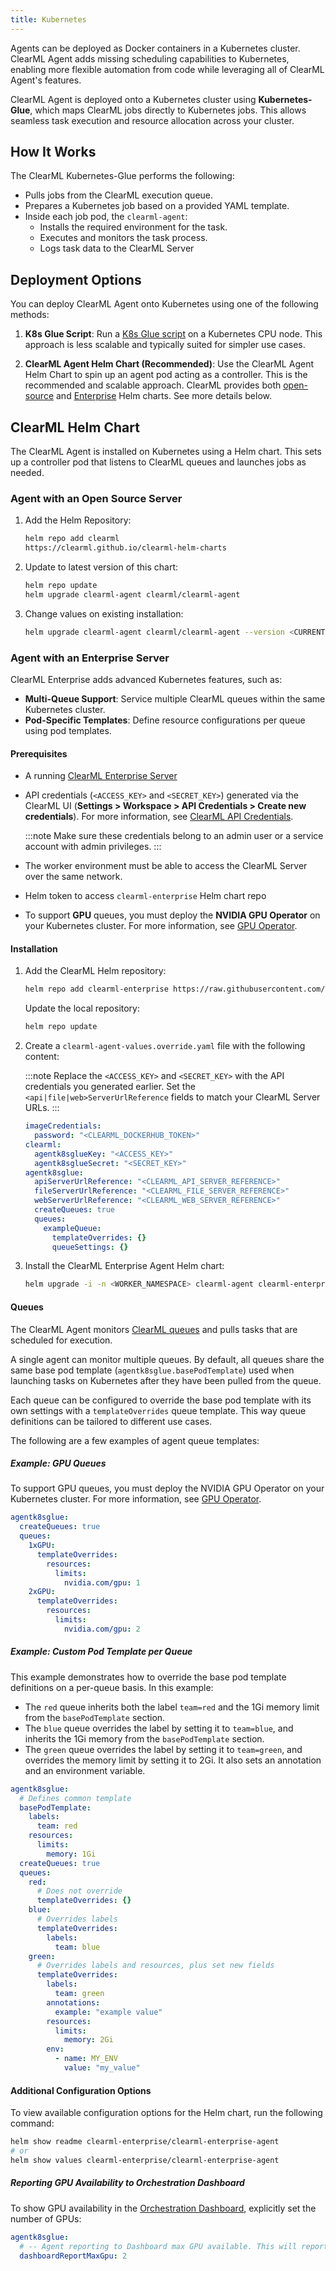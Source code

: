 ```yaml
---
title: Kubernetes
---
```


Agents can be deployed as Docker containers in a Kubernetes cluster. ClearML Agent adds missing scheduling capabilities to Kubernetes, enabling more flexible automation from code while leveraging all of ClearML Agent's features.

ClearML Agent is deployed onto a Kubernetes cluster using **Kubernetes-Glue**, which maps ClearML jobs directly to Kubernetes jobs. This allows seamless task execution and resource allocation across your cluster.

## How It Works
The ClearML Kubernetes-Glue performs the following:
- Pulls jobs from the ClearML execution queue.
- Prepares a Kubernetes job based on a provided YAML template.
- Inside each job pod, the `clearml-agent`:
  - Installs the required environment for the task.
  - Executes and monitors the task process.
  - Logs task data to the ClearML Server
   
## Deployment Options
You can deploy ClearML Agent onto Kubernetes using one of the following methods:

1. **K8s Glue Script**:
   Run a [K8s Glue script](https://github.com/clearml/clearml-agent/blob/master/examples/k8s_glue_example.py) on a Kubernetes CPU node. This approach is less scalable and typically suited for simpler use cases.

1. **ClearML Agent Helm Chart (Recommended)**:
   Use the ClearML Agent Helm Chart to spin up an agent pod acting as a controller. This is the recommended and 
   scalable approach. ClearML provides both [open-source](https://github.com/clearml/clearml-helm-charts/tree/main/charts/clearml-agent) 
   and [Enterprise](#agent-with-an-enterprise-server) Helm charts. See more details below. 


## ClearML Helm Chart
The ClearML Agent is installed on Kubernetes using a Helm chart. This sets up a controller pod that listens to ClearML queues and launches jobs as needed.

### Agent with an Open Source Server

1. Add the Helm Repository: 
  
   ```bash
   helm repo add clearml
   https://clearml.github.io/clearml-helm-charts
   ```

1. Update to latest version of this chart:
  
   ```bash
   helm repo update
   helm upgrade clearml-agent clearml/clearml-agent
   ```

1. Change values on existing installation:  
  
   ```bash
   helm upgrade clearml-agent clearml/clearml-agent --version <CURRENT CHART VERSION> -f custom_values.yaml
   ```

### Agent with an Enterprise Server

ClearML Enterprise adds advanced Kubernetes features, such as:
- **Multi-Queue Support**: Service multiple ClearML queues within the same Kubernetes cluster.
- **Pod-Specific Templates**: Define resource configurations per queue using pod templates.


#### Prerequisites

- A running [ClearML Enterprise Server](../deploying_clearml/enterprise_deploy/k8s.md)
- API credentials (`<ACCESS_KEY>` and `<SECRET_KEY>`) generated via 
  the ClearML UI (**Settings > Workspace > API Credentials > Create new credentials**). For more information, see [ClearML API Credentials](../webapp/settings/webapp_settings_profile.md#clearml-api-credentials). 

  :::note
  Make sure these credentials belong to an admin user or a service account with admin privileges.
  :::
 
- The worker environment must be able to access the ClearML Server over the same network.
- Helm token to access `clearml-enterprise` Helm chart repo
- To support **GPU** queues, you must deploy the **NVIDIA GPU Operator** on your Kubernetes cluster. For more information, see [GPU Operator](fractional_gpus/gpu_operator.md).

#### Installation

1. Add the ClearML Helm repository:

   ```bash
   helm repo add clearml-enterprise https://raw.githubusercontent.com/clearml/clearml-enterprise-helm-charts/gh-pages --username <HELM_REPO_TOKEN> --password <HELM_REPO_TOKEN>
   ```

   Update the local repository:
   ```bash
   helm repo update
   ```

1. Create a `clearml-agent-values.override.yaml` file with the following content:

   :::note
   Replace the `<ACCESS_KEY>` and `<SECRET_KEY>` with the API credentials you generated earlier. 
   Set the `<api|file|web>ServerUrlReference` fields to match your ClearML 
   Server URLs.
   :::

   ```yaml
   imageCredentials:
     password: "<CLEARML_DOCKERHUB_TOKEN>"
   clearml:
     agentk8sglueKey: "<ACCESS_KEY>"
     agentk8sglueSecret: "<SECRET_KEY>"
   agentk8sglue:
     apiServerUrlReference: "<CLEARML_API_SERVER_REFERENCE>"
     fileServerUrlReference: "<CLEARML_FILE_SERVER_REFERENCE>"
     webServerUrlReference: "<CLEARML_WEB_SERVER_REFERENCE>"
     createQueues: true
     queues:
       exampleQueue:
         templateOverrides: {}
         queueSettings: {}
   ```

1. Install the ClearML Enterprise Agent Helm chart:

   ```bash
   helm upgrade -i -n <WORKER_NAMESPACE> clearml-agent clearml-enterprise/clearml-enterprise-agent --create-namespace -f clearml-agent-values.override.yaml
   ```

#### Queues

The ClearML Agent monitors [ClearML queues](../fundamentals/agents_and_queues.md) and pulls tasks that are
scheduled for execution.

A single agent can monitor multiple queues. By default, all queues share the same base pod template (`agentk8sglue.basePodTemplate`) 
used when launching tasks on Kubernetes after they have been pulled from the queue.

Each queue can be configured to override the base pod template with its own settings with a `templateOverrides` queue template. 
This way queue definitions can be tailored to different use cases.

The following are a few examples of agent queue templates:

##### Example: GPU Queues

To support GPU queues, you must deploy the NVIDIA GPU Operator on your Kubernetes cluster. For more information, see [GPU Operator](fractional_gpus/gpu_operator.md).

```yaml
agentk8sglue:
  createQueues: true
  queues:
    1xGPU:
      templateOverrides:
        resources:
          limits:
            nvidia.com/gpu: 1
    2xGPU:
      templateOverrides:
        resources:
          limits:
            nvidia.com/gpu: 2
```

##### Example: Custom Pod Template per Queue

This example demonstrates how to override the base pod template definitions on a per-queue basis.
In this example:

- The `red` queue inherits both the label `team=red` and the 1Gi memory limit from the `basePodTemplate` section.
- The `blue` queue overrides the label by setting it to `team=blue`, and inherits the 1Gi memory from the `basePodTemplate` section.
- The `green` queue overrides the label by setting it to `team=green`, and overrides the memory limit by setting it to 2Gi. 
  It also sets an annotation and an environment variable.

```yaml
agentk8sglue:
  # Defines common template
  basePodTemplate:
    labels:
      team: red
    resources:
      limits:
        memory: 1Gi
  createQueues: true
  queues:
    red:
      # Does not override
      templateOverrides: {}
    blue:
      # Overrides labels
      templateOverrides:
        labels:
          team: blue
    green:
      # Overrides labels and resources, plus set new fields
      templateOverrides:
        labels:
          team: green
        annotations:
          example: "example value"
        resources:
          limits:
            memory: 2Gi
        env:
          - name: MY_ENV
            value: "my_value"
```

#### Additional Configuration Options

To view available configuration options for the Helm chart, run the following command:

```bash
helm show readme clearml-enterprise/clearml-enterprise-agent
# or
helm show values clearml-enterprise/clearml-enterprise-agent
```

##### Reporting GPU Availability to Orchestration Dashboard

To show GPU availability in the [Orchestration Dashboard](../webapp/webapp_orchestration_dash.md), explicitly set the number of GPUs:

```yaml
agentk8sglue:
  # -- Agent reporting to Dashboard max GPU available. This will report 2 GPUs.
  dashboardReportMaxGpu: 2
```
